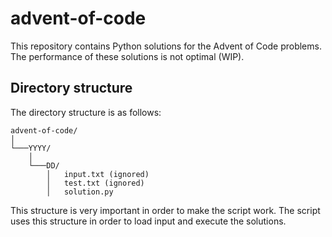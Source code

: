 # advent-of-code

This repository contains Python solutions for the Advent of Code problems. The performance of these solutions is not optimal (WIP).

## Directory structure
The directory structure is as follows:

```
advent-of-code/
│
└───YYYY/
    │
    └───DD/
        │   input.txt (ignored)
        │   test.txt (ignored)
        │   solution.py
```

This structure is very important in order to make the script work. The script uses this structure in order to load input and execute the solutions.
